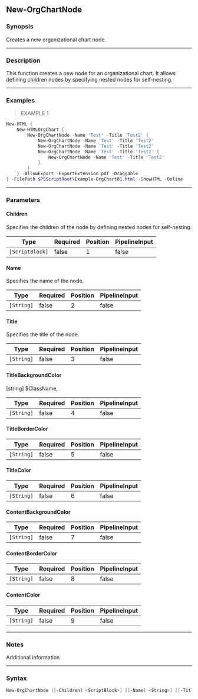 New-OrgChartNode
----------------

### Synopsis
Creates a new organizational chart node.

---

### Description

This function creates a new node for an organizational chart. It allows defining children nodes by specifying nested nodes for self-nesting.

---

### Examples
> EXAMPLE 1

```PowerShell
New-HTML {
    New-HTMLOrgChart {
        New-OrgChartNode -Name 'Test' -Title 'Test2' {
            New-OrgChartNode -Name 'Test' -Title 'Test2'
            New-OrgChartNode -Name 'Test' -Title 'Test2'
            New-OrgChartNode -Name 'Test' -Title 'Test2' {
                New-OrgChartNode -Name 'Test' -Title 'Test2'
            }
        }
    } -AllowExport -ExportExtension pdf -Draggable
} -FilePath $PSScriptRoot\Example-OrgChart01.html -ShowHTML -Online
```

---

### Parameters
#### **Children**
Specifies the children of the node by defining nested nodes for self-nesting.

|Type           |Required|Position|PipelineInput|
|---------------|--------|--------|-------------|
|`[ScriptBlock]`|false   |1       |false        |

#### **Name**
Specifies the name of the node.

|Type      |Required|Position|PipelineInput|
|----------|--------|--------|-------------|
|`[String]`|false   |2       |false        |

#### **Title**
Specifies the title of the node.

|Type      |Required|Position|PipelineInput|
|----------|--------|--------|-------------|
|`[String]`|false   |3       |false        |

#### **TitleBackgroundColor**
[string] $ClassName,

|Type      |Required|Position|PipelineInput|
|----------|--------|--------|-------------|
|`[String]`|false   |4       |false        |

#### **TitleBorderColor**

|Type      |Required|Position|PipelineInput|
|----------|--------|--------|-------------|
|`[String]`|false   |5       |false        |

#### **TitleColor**

|Type      |Required|Position|PipelineInput|
|----------|--------|--------|-------------|
|`[String]`|false   |6       |false        |

#### **ContentBackgroundColor**

|Type      |Required|Position|PipelineInput|
|----------|--------|--------|-------------|
|`[String]`|false   |7       |false        |

#### **ContentBorderColor**

|Type      |Required|Position|PipelineInput|
|----------|--------|--------|-------------|
|`[String]`|false   |8       |false        |

#### **ContentColor**

|Type      |Required|Position|PipelineInput|
|----------|--------|--------|-------------|
|`[String]`|false   |9       |false        |

---

### Notes
Additional information

---

### Syntax
```PowerShell
New-OrgChartNode [[-Children] <ScriptBlock>] [[-Name] <String>] [[-Title] <String>] [[-TitleBackgroundColor] <String>] [[-TitleBorderColor] <String>] [[-TitleColor] <String>] [[-ContentBackgroundColor] <String>] [[-ContentBorderColor] <String>] [[-ContentColor] <String>] [<CommonParameters>]
```
